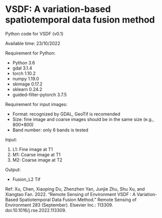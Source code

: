 # VSDF: A variation-based spatiotemporal data fusion method
Python code for VSDF (v0.1)

Available time: 23/10/2022

Requirement for Python:
* Python 3.6
* gdal 3.1.4
* torch 1.10.2
* numpy 1.19.0
* skimage 0.17.2
* sklearn 0.24.2
* guided-filter-pytorch 3.7.5 

Requirement for input images:
* Format: recognized by GDAL, GeoTif is recomended
* Size: fine image and coarse images should be in the same size (e.g., 800*800)
* Band number: only 6 bands is tested

Input:
1. L1: Fine image at T1
2. M1: Coarse image at T1
3. M2: Coarse image at T2

Output:
* Fusion_L2 Tif

Ref:
Xu, Chen, Xiaoping Du, Zhenzhen Yan, Junjie Zhu, Shu Xu, and Xiangtao Fan. 2022. “Remote Sensing of Environment VSDF : A Variation-Based Spatiotemporal Data Fusion Method.” Remote Sensing of Environment 283 (September). Elsevier Inc.: 113309. doi:10.1016/j.rse.2022.113309.
